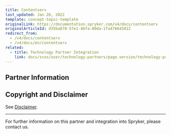 ```yaml
---
title: Contentserv
last_updated: Jan 26, 2022
template: concept-topic-template
originalLink: https://documentation.spryker.com/v4/docs/contentserv
originalArticleId: d35ba870-57e1-4bfa-80da-1fa4766d3412
redirect_from:
  - /v4/docs/contentserv
  - /v4/docs/en/contentserv
related:
  - title: Technology Partner Integration
    link: docs/scos/user/technology-partners/page.version/technology-partners.html
---
```


## Partner Information




## Copyright and Disclaimer

See [Disclaimer](https://github.com/spryker/spryker-documentation).

---
For further information on this partner and integration into Spryker, please contact us.

<div class="hubspot-form js-hubspot-form" data-portal-id="2770802" data-form-id="163e11fb-e833-4638-86ae-a2ca4b929a41" id="hubspot-1"></div>

